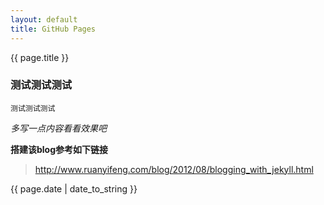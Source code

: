 ```yaml
---
layout: default
title: GitHub Pages
---
```

{{ page.title }}

### 测试测试测试

```
测试测试测试
```

*多写一点内容看看效果吧*

**搭建该blog参考如下链接**
> http://www.ruanyifeng.com/blog/2012/08/blogging_with_jekyll.html

{{ page.date | date_to_string }}